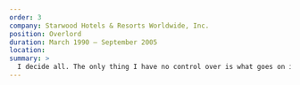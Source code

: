 ```yaml
---
order: 3
company: Starwood Hotels & Resorts Worldwide, Inc.
position: Overlord
duration: March 1990 – September 2005
location:
summary: >
  I decide all. The only thing I have no control over is what goes on in the lobby bar at the W Hotel in Hollywood. No one can stop that unbearable shit.
---
```

